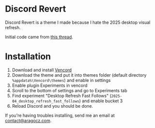 # Discord Revert
Discord Revert is a theme I made because I hate the 2025 desktop visual refresh.

Initial code came from [this thread](https://gist.github.com/n1d3v/0a856d98b9adda5dda96c0deae32b4f3).

# Installation
1. Download and install [Vencord](https://vencord.dev)
2. Download the theme and put it into themes folder (default directory `%appdata%\Vencord\themes`) and enable in settings
3. Enable plugin Experiments in vencord
4. Scroll to the bottom of settings and go to Experiments tab
5. Find experiment "Desktop Refresh Fast Follows" (`2025-04_desktop_refresh_fast_follows`) and enable bucket 3
6. Reload Discord and you should be done.

If you're having troubles installing, send me an email at [contact@aragocz.com](mailto:contact@aragocz.com).
